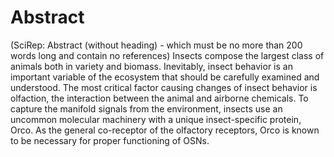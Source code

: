 # Abstract
(SciRep: Abstract (without heading) - which must be no more than 200 words long and contain no references)
Insects compose the largest class of animals both in variety and biomass. Inevitably, insect behavior is an important variable of the ecosystem that should be carefully examined and understood. The most critical factor causing changes of insect behavior is olfaction, the interaction between the animal and airborne chemicals. To capture the manifold signals from the environment, insects use an uncommon molecular machinery with a unique insect-specific protein, Orco. As the general co-receptor of the olfactory receptors, Orco is known to be necessary for proper functioning of OSNs.